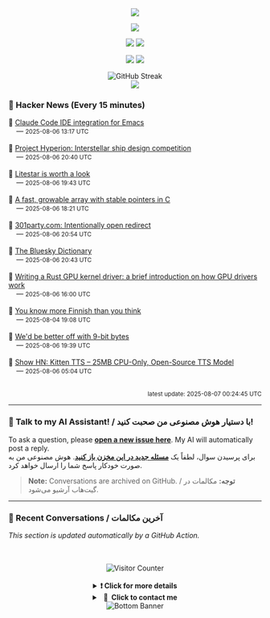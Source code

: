 <div align="center">
  <img src="https://readme-typing-svg.herokuapp.com?font=Fira+Code&weight=600&size=19&duration=3000&pause=1000&color=F7931A&center=true&vCenter=true&width=600&lines=%F0%9F%91%8B+Hi+%2C++I'm+(+Esmaeil+Asadi+%3C%3D%3E+%D8%A7%D8%B3%D9%80%D9%85%D9%80%D8%A7%D8%B9%D9%80%DB%8C%D9%80%D9%84+%D8%A7%D8%B3%D9%80%D8%AF%DB%8C+)"/>
</div>

<p align="center">
  <img src="http://github-profile-summary-cards.vercel.app/api/cards/profile-details?username=Null-Err0r&theme=gruvbox" />
</p>
<p align="center">
  <img src="http://github-profile-summary-cards.vercel.app/api/cards/repos-per-language?username=Null-Err0r&theme=gruvbox" />
  <img src="http://github-profile-summary-cards.vercel.app/api/cards/most-commit-language?username=Null-Err0r&theme=gruvbox" />
</p>
<p align="center">
  <img src="http://github-profile-summary-cards.vercel.app/api/cards/stats?username=Null-Err0r&theme=gruvbox" />
  <img src="http://github-profile-summary-cards.vercel.app/api/cards/productive-time?username=Null-Err0r&theme=gruvbox&utcOffset=8" />
</p>
<div align="center">
  <img src="https://streak-stats.demolab.com/?user=null-err0r&theme=gruvbox" alt="GitHub Streak" />
</div>
<div align="center">
  <img src="https://github-profile-trophy.vercel.app/?username=Null-Err0r&theme=gruvbox&no-frame=true&margin-w=15&margin-h=15&row=2&column=4" />
</div>


### 📰 Hacker News (Every 15 minutes)

<!-- HACKER_NEWS_START -->
🔹 <a href='https://github.com/manzaltu/claude-code-ide.el' target='_blank' rel='noopener noreferrer'>Claude Code IDE integration for Emacs</a><br>&nbsp;&nbsp;&nbsp;&nbsp;— <small>2025-08-06 13:17 UTC</small><br><br>
🔹 <a href='https://www.projecthyperion.org' target='_blank' rel='noopener noreferrer'>Project Hyperion: Interstellar ship design competition</a><br>&nbsp;&nbsp;&nbsp;&nbsp;— <small>2025-08-06 20:40 UTC</small><br><br>
🔹 <a href='https://www.b-list.org/weblog/2025/aug/06/litestar/' target='_blank' rel='noopener noreferrer'>Litestar is worth a look</a><br>&nbsp;&nbsp;&nbsp;&nbsp;— <small>2025-08-06 19:43 UTC</small><br><br>
🔹 <a href='https://danielchasehooper.com/posts/segment_array/' target='_blank' rel='noopener noreferrer'>A fast, growable array with stable pointers in C</a><br>&nbsp;&nbsp;&nbsp;&nbsp;— <small>2025-08-06 18:21 UTC</small><br><br>
🔹 <a href='https://301party.com/' target='_blank' rel='noopener noreferrer'>301party.com: Intentionally open redirect</a><br>&nbsp;&nbsp;&nbsp;&nbsp;— <small>2025-08-06 20:54 UTC</small><br><br>
🔹 <a href='https://www.avibagla.com/blueskydictionary/' target='_blank' rel='noopener noreferrer'>The Bluesky Dictionary</a><br>&nbsp;&nbsp;&nbsp;&nbsp;— <small>2025-08-06 20:43 UTC</small><br><br>
🔹 <a href='https://www.collabora.com/news-and-blog/blog/2025/08/06/writing-a-rust-gpu-kernel-driver-a-brief-introduction-on-how-gpu-drivers-work/' target='_blank' rel='noopener noreferrer'>Writing a Rust GPU kernel driver: a brief introduction on how GPU drivers work</a><br>&nbsp;&nbsp;&nbsp;&nbsp;— <small>2025-08-06 16:00 UTC</small><br><br>
🔹 <a href='https://dannybate.com/2025/08/03/you-know-more-finnish-than-you-think/' target='_blank' rel='noopener noreferrer'>You know more Finnish than you think</a><br>&nbsp;&nbsp;&nbsp;&nbsp;— <small>2025-08-04 19:08 UTC</small><br><br>
🔹 <a href='https://pavpanchekha.com/blog/9bit.html' target='_blank' rel='noopener noreferrer'>We'd be better off with 9-bit bytes</a><br>&nbsp;&nbsp;&nbsp;&nbsp;— <small>2025-08-06 19:39 UTC</small><br><br>
🔹 <a href='https://github.com/KittenML/KittenTTS' target='_blank' rel='noopener noreferrer'>Show HN: Kitten TTS – 25MB CPU-Only, Open-Source TTS Model</a><br>&nbsp;&nbsp;&nbsp;&nbsp;— <small>2025-08-06 05:04 UTC</small><br><br>
<!-- HACKER_NEWS_END -->

<p align="right"><small>latest update: 
<!-- HACKER_NEWS_LAST_UPDATED -->2025-08-07 00:24:45 UTC<!-- /HACKER_NEWS_LAST_UPDATED -->
</small></p>

<hr>



### 🤖 Talk to my AI Assistant! / با دستیار هوش مصنوعی من صحبت کنید!
<p>To ask a question, please <strong><a href="https://github.com/Null-Err0r/Null-Err0r/issues/new">open a new issue here</a></strong>. My AI will automatically post a reply.<br>برای پرسیدن سوال، لطفاً یک <strong><a href="https://github.com/Null-Err0r/Null-Err0r/issues/new">مسئله جدید در این مخزن باز کنید</a></strong>. هوش مصنوعی من به صورت خودکار پاسخ شما را ارسال خواهد کرد.</p>
<blockquote><p><strong>Note:</strong> Conversations are archived on GitHub. / <strong>توجه:</strong> مکالمات در گیت‌هاب آرشیو می‌شود.</p></blockquote>
<hr>

### 💬 Recent Conversations / آخرین مکالمات
*This section is updated automatically by a GitHub Action.*

<!-- CHAT_LOG_START -->
<!-- CHAT_LOG_END -->

<div align="center">
  <br> </br>
  <img src="https://ghvc.kabelkultur.se/?username=null-err0r&abbreviated=true&color=ff5500&label=%E2%81%AE%20%E2%81%AE%E2%81%AE%20%E2%81%AE%E2%81%AE%20%20%F0%9F%91%80%20%E2%81%AE%20%E2%81%AE%E2%81%AE%20%E2%81%AE%E2%81%AEVisitor%E2%81%AE%20%E2%81%AE%E2%81%AE%20%E2%81%AE%E2%81%AE%20%F0%9F%91%80%E2%81%AE%20%E2%81%AE%E2%81%AE%20%E2%81%AE%E2%81%AE%E2%81%AE%20%E2%81%AE%E2%81%AE%20%E2%81%AE%E2%81%AE⁮⁮" alt="Visitor Counter" />
  <br> </br>
</div>
<details align="center">
<summary> <b> ❗️ Click for more details</b> </summary>
<br>
<div align="center">
  <a href="https://next.ossinsight.io/widgets/official/analyze-user-contribution-time-distribution?user_id=19436819&period=all_times" target="_blank" style="display: block;">
    <picture>
      <source media="(prefers-color-scheme: dark)" srcset="https://next.ossinsight.io/widgets/official/analyze-user-contribution-time-distribution/thumbnail.png?user_id=19436819&period=all_times&image_size=auto&color_scheme=dark" width="700" height="auto">
      <img alt="Contribution Time Distribution" src="https://next.ossinsight.io/widgets/official/analyze-user-contribution-time-distribution/thumbnail.png?user_id=19436819&period=all_times&image_size=auto&color_scheme=dark" width="700" height="auto">
    </picture>
  </a>
</div>
<div align="center">
  <a href="https://next.ossinsight.io/widgets/official/compose-user-dashboard-stats?user_id=19436819" target="_blank" style="display: block;">
    <picture>
      <source media="(prefers-color-scheme: dark)" srcset="https://next.ossinsight.io/widgets/official/compose-user-dashboard-stats/thumbnail.png?user_id=19436819&image_size=auto&color_scheme=dark" width="700" height="auto">
      <img alt="Dashboard Stats" src="https://next.ossinsight.io/widgets/official/compose-user-dashboard-stats/thumbnail.png?user_id=19436819&image_size=auto&color_scheme=dark" width="700" height="auto">
    </picture>
  </a>
</div>
<div align="center">
  <a href="https://next.ossinsight.io/widgets/official/compose-org-activity-map?activity=stars&role=stars&owner_id=19436819&period=past_12_months" target="_blank" style="display: block;">
    <picture>
      <source media="(prefers-color-scheme: dark)" srcset="https://next.ossinsight.io/widgets/official/compose-org-activity-map/thumbnail.png?activity=stars&role=stars&owner_id=19436819&period=past_12_months&image_size=4x7&color_scheme=dark" width="700" height="auto">
      <img alt="Geographical Distribution" src="https://next.ossinsight.io/widgets/official/compose-org-activity-map/thumbnail.png?activity=stars&role=stars&owner_id=19436819&period=past_12_months&image_size=4x7&color_scheme=dark" width="700" height="auto">
    </picture>
  </a>
</div>
<div align="center">
  <img src="https://github-readme-activity-graph.vercel.app/graph?username=Null-Err0r&theme=gruvbox" alt="Activity Graph" />
</div>
<br>
</details>
<details align="center">
<summary> <b>  💬  Click to contact me</b> </summary>
<br>
<div align="center">
  <br><br>
  <a href="https://t.me/NullErr0r" target="_blank">
    <img src="https://img.shields.io/badge/Telegram-black?style=for-the-badge&logo=Telegram" alt="Telegram" />
  </a>
</div>
<br>
</details>
<div align="center">
  <img src="https://raw.githubusercontent.com/Trilokia/Trilokia/379277808c61ef204768a61bbc5d25bc7798ccf1/bottom_header.svg" alt="Bottom Banner" />
</div>
